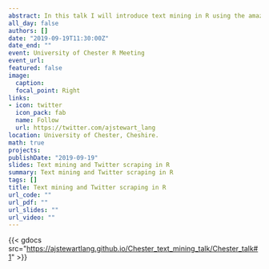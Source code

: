```yaml
---
abstract: In this talk I will introduce text mining in R using the amazing Tidytext package by Julia Silge and David Robinson. We'll cover how to summarise text data, sentiment analysis, the extraction of frequency information (demonstrating Zipf's law), characterising text that plays a unique contribution in two different corpora, N-gram analysis, and scraping Twitter and visualising Tweets. We'll also have a look at the Twitter timelines of Stephen King and Neil Gaiman...
all_day: false
authors: []
date: "2019-09-19T11:30:00Z"
date_end: "" 
event: University of Chester R Meeting
event_url: 
featured: false 
image:  
  caption: 
  focal_point: Right
links:
- icon: twitter 
  icon_pack: fab
  name: Follow
  url: https://twitter.com/ajstewart_lang
location: University of Chester, Cheshire.
math: true
projects:
publishDate: "2019-09-19"
slides: Text mining and Twitter scraping in R
summary: Text mining and Twitter scraping in R
tags: []
title: Text mining and Twitter scraping in R
url_code: ""
url_pdf: ""
url_slides: ""
url_video: ""
---
```

 

{{< gdocs src="https://ajstewartlang.github.io/Chester_text_mining_talk/Chester_talk#1" >}}



